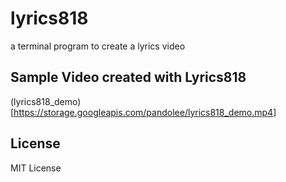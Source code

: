 # lyrics818

a terminal program to create a lyrics video

## Sample Video created with Lyrics818

(lyrics818_demo)[https://storage.googleapis.com/pandolee/lyrics818_demo.mp4]

## License

MIT License
